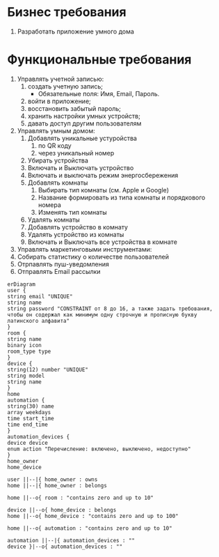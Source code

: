 # Бизнес требования
1. Разработать приложение умного дома 
# Функциональные требования
1. Управлять учетной записью:
   1. создать учетную запись;
      - Обязательные поля: Имя, Email, Пароль.
   2. войти в приложение;
   3. восстановить забытый пароль;
   4. хранить настройки умных устройств;
   5. давать доступ другим пользователям
2. Управлять умным домом:
   1. Добавлять уникальные устуройства
      1. по QR коду
      2. через уникальный номер
   2. Убирать устройства
   3. Включать и Выключать устройство
   4. Включать и выключать режим энергосбережения
   5. Добавлять комнаты
      1. Выбирать тип комнаты (см. Apple и Google)
      2. Название формировать из типа комнаты и порядкового номера
      3. Изменять тип комнаты
   6. Удалять комнаты
   7. Добавлять устройство в комнату
   8. Удалять устройство из комнаты
   9. Включать и Выключать все устройства в комнате
3. Управлять маркетинговыми инструментами:
  1. Собирать статистику о количестве пользователей
  2. Отрпавлять пуш-уведомления
  3. Отправлять Email рассылки 

```mermaid
erDiagram
user {
string email "UNIQUE"
string name
string password "CONSTRAINT от 8 до 16, а также задать требования, чтобы он содержал как минимум одну строчную и прописную букву латинского алфавита"
}
room { 
string name
binary icon
room_type type
}
device {
string(12) number "UNIQUE"
string model
string name
}
home
automation {
string(30) name
array weekdays
time start_time
time end_time
}
automation_devices {
device device
enum action "Перечисление: включено, выключено, недоступно"
}
home_owner
home_device

user ||--|{ home_owner : owns
home ||--|{ home_owner : belongs

home ||--o{ room : "contains zero and up to 10"

device ||--o{ home_device : belongs
home ||--o{ home_device : "contains zero and up to 100"

home ||--o{ automation : "contains zero and up to 10"

automation ||--|{ automation_devices : ""
device }|--o{ automation_devices : ""

```